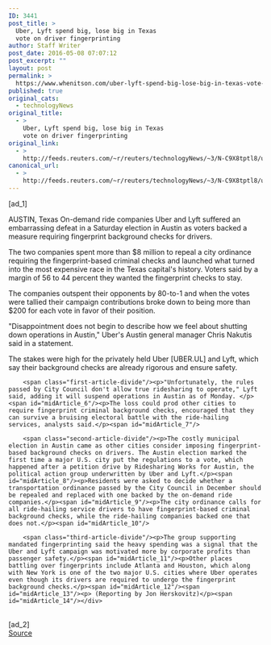 ```yaml
---
ID: 3441
post_title: >
  Uber, Lyft spend big, lose big in Texas
  vote on driver fingerprinting
author: Staff Writer
post_date: 2016-05-08 07:07:12
post_excerpt: ""
layout: post
permalink: >
  https://www.whenitson.com/uber-lyft-spend-big-lose-big-in-texas-vote-on-driver-fingerprinting/
published: true
original_cats:
  - technologyNews
original_title:
  - >
    Uber, Lyft spend big, lose big in Texas
    vote on driver fingerprinting
original_link:
  - >
    http://feeds.reuters.com/~r/reuters/technologyNews/~3/N-C9X8tptl8/us-texas-ridesharing-idUSKCN0XZ034
canonical_url:
  - >
    http://feeds.reuters.com/~r/reuters/technologyNews/~3/N-C9X8tptl8/us-texas-ridesharing-idUSKCN0XZ034
---
```

 [ad_1]
<br><div id="articleText">
<span id="midArticle_start"/>

<span id="midArticle_0"/><span class="focusParagraph" readability="4"><p><span class="articleLocation">AUSTIN, Texas</span> On-demand ride companies Uber and Lyft suffered an embarrassing defeat in a Saturday election in Austin as voters backed a measure requiring fingerprint background checks for drivers.</p></span><span id="midArticle_1"/><p>The two companies spent more than $8 million to repeal a city ordinance requiring the fingerprint-based criminal checks and launched what turned into the most expensive race in the Texas capital's history. Voters said by a margin of 56 to 44 percent they wanted the fingerprint checks to stay.  </p><span id="midArticle_2"/><p>The companies outspent their opponents by 80-to-1 and when the votes were tallied their campaign contributions broke down to being more than $200 for each vote in favor of their position. </p><span id="midArticle_3"/><p>"Disappointment does not begin to describe how we feel about shutting down operations in Austin," Uber's Austin general manager Chris Nakutis said in a statement.</p><span id="midArticle_4"/><p>The stakes were high for the privately held Uber [UBER.UL] and Lyft, which say their background checks are already rigorous and ensure safety. </p><span id="midArticle_5"/>
        
        <span class="first-article-divide"/><p>"Unfortunately, the rules passed by City Council don't allow true ridesharing to operate," Lyft said, adding it will suspend operations in Austin as of Monday. </p><span id="midArticle_6"/><p>The loss could prod other cities to require fingerprint criminal background checks, encouraged that they can survive a bruising electoral battle with the ride-hailing services, analysts said.</p><span id="midArticle_7"/>
        
        <span class="second-article-divide"/><p>The costly municipal election in Austin came as other cities consider imposing fingerprint-based background checks on drivers. The Austin election marked the first time a major U.S. city put the regulations to a vote, which happened after a petition drive by Ridesharing Works for Austin, the political action group underwritten by Uber and Lyft.</p><span id="midArticle_8"/><p>Residents were asked to decide whether a transportation ordinance passed by the City Council in December should be repealed and replaced with one backed by the on-demand ride companies.</p><span id="midArticle_9"/><p>The city ordinance calls for all ride-hailing service drivers to have fingerprint-based criminal background checks, while the ride-hailing companies backed one that does not.</p><span id="midArticle_10"/>
        
        <span class="third-article-divide"/><p>The group supporting mandated fingerprinting said the heavy spending was a signal that the Uber and Lyft campaign was motivated more by corporate profits than passenger safety.</p><span id="midArticle_11"/><p>Other places battling over fingerprints include Atlanta and Houston, which along with New York is one of the two major U.S. cities where Uber operates even though its drivers are required to undergo the fingerprint background checks.</p><span id="midArticle_12"/><span id="midArticle_13"/><p> (Reporting by Jon Herskovitz)</p><span id="midArticle_14"/></div>
<br>[ad_2]
<br><a href="http://feeds.reuters.com/~r/reuters/technologyNews/~3/N-C9X8tptl8/us-texas-ridesharing-idUSKCN0XZ034">Source </a>
